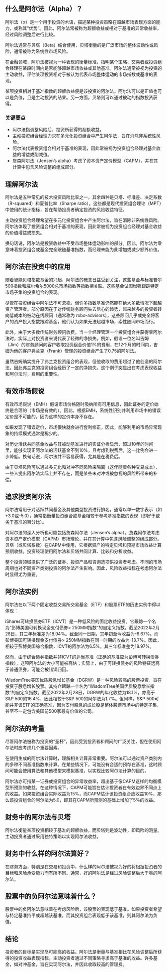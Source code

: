 ## 什么是阿尔法（Alpha）？

阿尔法（α）是一个用于投资的术语，描述某种投资策略在超越市场表现方面的能力，或称其“优势”。因此，阿尔法常被称为超额收益或相对于基准的异常收益率，经过风险调整后进行比较。

阿尔法通常与贝塔（Beta）结合使用，贝塔衡量的是广泛市场的整体波动性或风险，通常被称为系统性市场风险。

在金融领域，阿尔法被视为一种表现的衡量标准，指明某个策略、交易者或投资组合经理在某段时间内是否能够超越市场收益或其他基准。阿尔法通常被视为投资的主动收益，评估某项投资相对于被认为代表市场整体运动的市场指数或基准的表现。

某项投资相对于基准指数的超额收益便是该投资的阿尔法。阿尔法可以是正值也可以是负值，且是主动投资的结果。另一方面，贝塔则可以通过被动的指数投资获得。

### 关键要点

- 阿尔法指调整风险后，投资所获得的超额收益。
- 主动投资组合经理力求在多元化投资组合中产生阿尔法，旨在消除非系统性风险。
- 阿尔法代表投资组合相对于基准的表现，因此常被视为投资组合经理对基金收益的增益或削减值。
- 詹森阿尔法（Jensen’s alpha）考虑了资本资产定价模型（CAPM），并在其计算中包含风险调整的组成部分。

## 理解阿尔法

阿尔法是五种常见的技术投资风险比率之一，其余四种是贝塔、标准差、决定系数（R-squared）和夏普比率（Sharpe ratio）。这些都是现代投资组合理论（MPT）中使用的统计指标，旨在帮助投资者确定投资的风险收益特征。

主动投资组合经理希望在多元化投资组合中产生阿尔法，旨在消除非系统性风险。阿尔法体现了投资组合相对于基准的表现，因此常被视为投资组合经理对基金收益的价值增益或损失。

换句话说，阿尔法是投资收益中不受市场整体运动影响的部分。因此，阿尔法为零意味着投资组合或基金完全跟随基准指数，而经理未能为此增加或减少额外价值。

## 阿尔法在投资中的应用

随着智能贝塔指数基金的兴起，阿尔法的概念日益受到关注，这些基金与标准普尔500指数和威尔希尔5000总市场指数等指数相关联。这些基金试图增强跟踪特定市场子集的投资组合的表现。

尽管在投资组合中阿尔法不可忽视，但许多指数基准仍然能在绝大多数情况下超越资产管理者。部分原因在于对传统财务顾问失去信心的趋势，越来越多的投资者转向低成本的被动在线顾问（通常称为 robo-advisors），这些顾问几乎或完全将客户的资产投入指数跟踪基金，他们认为如果无法超越市场，索性随同市场而行。

此外，由于大多数传统财务顾问收费，当一个经理管理一个投资组合并获得零阿尔法时，实际上对投资者来说代表了轻微的净损失。例如，假设一位名叫吉姆（Jim）的财务顾问向客户收取投资组合价值1%的费用，在12个月的时间内，吉姆为他的客户弗兰克（Frank）管理的投资组合产生了0.75的阿尔法。

虽然吉姆确实提升了弗兰克投资组合的表现，但他收取的费用超过了他创造的阿尔法，因此弗兰克的投资组合经历了一定的净损失。这个例子突显出在考虑表现收益和阿尔法时，费用的重要性。

## 有效市场假说

有效市场假说（EMH）假设市场价格随时吸纳所有可用信息，因此证券的定价始终是合理的（市场是有效的）。因此，根据EMH，系统性识别并利用市场中的错误定价是不可能的，因为这样的定价本身不存在。

如果发现了错误定价，市场很快就会进行套利修正，因此，能够利用的市场异常现象的持续模式通常是稀少的。

对历史活跃共同基金收益与其被动基准进行的实证分析显示，超过10年的时间里，能够实现正阿尔法的活跃基金不到10%，且考虑到税费后，这一比例会进一步降低。换句话说，阿尔法并不容易获得，尤其是在税费后。

由于贝塔风险可以通过多元化和对冲不同风险来隔离（这伴随着各种交易成本），一些人提出阿尔法实际上并不存在，而是某些未对冲或被忽视的风险所带来的补偿。

## 追求投资阿尔法

阿尔法常用于对活跃共同基金及其他类型投资进行排名，通常以单一数字表示（如+3.0或-5.0），通常指衡量投资组合或基金相较于参考基准指数的表现（即好于或劣于基准的百分比）。

对阿尔法的深入分析也可能包括詹森阿尔法（Jensen’s alpha）。詹森阿尔法考虑资本资产定价模型（CAPM）市场理论，并在其计算中包含风险调整的组成部分。贝塔（或贝塔系数）在CAPM中使用，它根据资产的特定贝塔和预期市场收益计算预期收益。投资经理使用阿尔法和贝塔共同计算、比较和分析收益。

整个投资领域提供了广泛的证券、投资产品和咨询选项供投资者考虑。不同的市场周期也对不同资产类别投资的阿尔法产生影响。因此，风险收益指标在考虑阿尔法时显得尤为重要。

## 阿尔法实例

阿尔法在以下两个固定收益交易所交易基金（ETF）和股票ETF的历史实例中得以体现：

iShares可转换债券ETF（ICVT）是一种低风险的固定收益投资。它跟踪一个名为“彭博美国可转换现金支付债券> 250MM指数”的自定义指数。截至2022年2月28日，其三年标准差为18.94%。截至同一日期，其年初至今收益为-6.67%。而彭博美国可转换现金支付债券> 250MM指数在同一时期的收益为-13.7%。因此，相较于彭博美国综合指数，ICVT的阿尔法为6.5%，其三年标准差为18.97%。

然而，由于综合债券指数并非ICVT的适当基准（正确的基准应为彭博可转换债券指数），这项阿尔法的大小可能被高估；实际上，由于可转换债券的风险特征远高于普通债券，可能会被错误归因。

WisdomTree美国优质股息增长基金（DGRW）是一种风险较高的股票投资，旨在投资于股息增长股票。其持仓跟踪一个名为“WisdomTree美国优质股息增长指数”的自定义指数。截至2022年2月28日，DGRW的年化收益为18.1%，亦高于S&P 500的16.4%，因此相较于S&P 500的阿尔法为1.7%。但同样，S&P 500可能并非该ETF的正确基准，因为支付股息的成长股是整体股票市场中的特定子集，甚至不一定包含美国前500家最有价值的公司。

## 阿尔法的考量

尽管阿尔法被称为投资的“圣杯”，因此受到投资者和顾问的广泛关注，但在使用阿尔法时应考虑几个重要因素。

在使用生成的阿尔法计算时，理解相关计算非常重要。阿尔法可以通过资产类别内的多种不同基准指数来计算。在某些情况下，可能没有合适的预存在基准，这时顾问可能会使用算法和其他模型来模拟基准，以实现比较阿尔法计算的目的。

阿尔法亦可指某一证券或投资组合的异常收益率，超出基于像CAPM这样的均衡模型所预测的收益。在这种情况下，CAPM可能旨在估计投资者在有效边界不同点上的收益。如果投资组合实际收益为15%，而CAPM估计该投资组合应收益10%，那么该投资组合的阿尔法为5.0，即其在CAPM所预测的基础上增加了5%的收益。

## 财务中的阿尔法与贝塔

阿尔法衡量某项投资相较于基准的超额收益，而贝塔则是波动性，即风险的测量。主动投资者通过采用独特策略以实现阿尔法收益。

## 财务中什么样的阿尔法算好？

在财务方面，特别是在交易和投资中，什么样的阿尔法被视为好的将根据投资者的目标和风险承受能力而有所不同。通常，好的阿尔法是经过风险调整后大于零的阿尔法。

## 股票中的负阿尔法意味着什么？

股票中的负阿尔法意味着在考虑风险后，该股票的表现低于基准。如果投资者希望与特定基准持平或超越该基准，而其投资组合表现低于该基准，则其阿尔法为负值。

## 结论

投资者的目标是实现尽可能高的收益。阿尔法是衡量与基准相比在风险调整后所获得的投资收益表现指标。主动投资者通过不同策略寻求高于基准的收益。许多基金，如对冲基金，旨在实现阿尔法，并因此收取较高的管理费。
